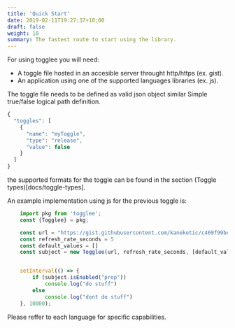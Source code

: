 ```yaml
---
title: 'Quick Start'
date: 2019-02-11T19:27:37+10:00
draft: false
weight: 10
summary: The fastest route to start using the library.
---
```


For using togglee you will need:
- A toggle file hosted in an accesible server throught http/https (ex. gist).
- An application using one of the supported languages libraries (ex. js).

The toggle file needs to be defined as valid json object similar 
Simple true/false logical path definition.

```js
{
  "toggles": [
    {
      "name": "myToggle",
      "type": "release",
      "value": false
    }
  ]
}
```

the supported formats for the toggle can be found in the section (Toggle types)[docs/toggle-types]. 

An example implementation using js for the previous toggle is:

```js
    import pkg from 'togglee';
    const {Togglee} = pkg;

    const url = "https://gist.githubusercontent.com/kanekotic/c469f99bef5a5c0634b4a94a4acd6546/raw/toggles"
    const refresh_rate_seconds = 5
    const default_values = []
    const subject = new Togglee(url, refresh_rate_seconds, [default_values])


    setInterval(() => {
        if (subject.isEnabled("prop"))
            console.log("do stuff")
        else
            console.log("dont do stuff")
    }, 10000);
```

Please reffer to each language for specific capabilities.